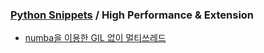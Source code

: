 ### [Python Snippets](../README.md) / High Performance & Extension
- [numba을 이용한 GIL 없이 멀티쓰레드](numba을%20이용한%20GIL%20없이%20멀티쓰레드.md)